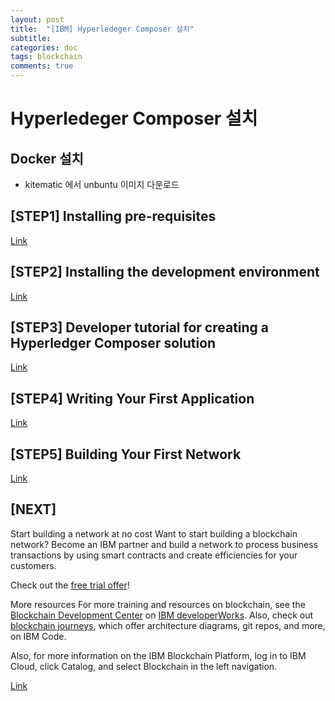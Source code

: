 ```yaml
---
layout: post
title:  "[IBM] Hyperledeger Composer 설치"
subtitle: 
categories: doc
tags: blockchain
comments: true
---
```


# Hyperledeger Composer 설치

## Docker 설치
- kitematic 에서 unbuntu 이미지 다운로드

## [STEP1] Installing pre-requisites
[Link](https://hyperledger.github.io/composer/latest/installing/installing-prereqs.html)


## [STEP2] Installing the development environment
[Link](https://hyperledger.github.io/composer/latest/installing/development-tools.html)

## [STEP3] Developer tutorial for creating a Hyperledger Composer solution
[Link](https://hyperledger.github.io/composer/latest/tutorials/developer-tutorial)

## [STEP4] Writing Your First Application
[Link](https://hyperledger-fabric.readthedocs.io/en/latest/write_first_app.html)

## [STEP5] Building Your First Network
[Link](https://hyperledger-fabric.readthedocs.io/en/latest/build_network.html)

## [NEXT] 
Start building a network at no cost
Want to start building a blockchain network? Become an IBM partner and build a network to process business transactions by using smart contracts and create efficiencies for your customers.

Check out the [free trial offer](https://www.ibm.com/account/reg/us-en/signup?formid=urx-32737)!

More resources
For more training and resources on blockchain, see the [Blockchain Development Center](https://developer.ibm.com/technologies/blockchain/) on [IBM developerWorks](https://developer.ibm.com/). Also, check out [blockchain journeys](https://developer.ibm.com/patterns/category/blockchain/), which offer architecture diagrams, git repos, and more, on IBM Code.

Also, for more information on the IBM Blockchain Platform, log in to IBM Cloud, click Catalog, and select Blockchain in the left navigation.

[Link](https://www.coursera.org/learn/ibm-blockchain-essentials-for-developers/supplement/bWg7A/next-steps)

